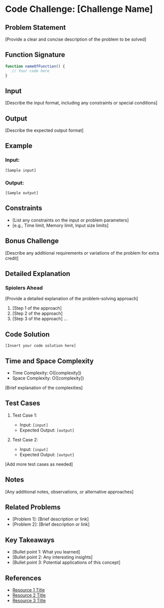 # Code Challenge: [Challenge Name]

## Problem Statement

[Provide a clear and concise description of the problem to be solved]

## Function Signature

```javascript
function nameOfFunction() {
   // Your code here 
}
```

## Input

[Describe the input format, including any constraints or special conditions]

## Output

[Describe the expected output format]

## Example

### Input:

`[Sample input]`

### Output:

`[Sample output]`

## Constraints

- [List any constraints on the input or problem parameters]
- [e.g., Time limit, Memory limit, Input size limits]

## Bonus Challenge

[Describe any additional requirements or variations of the problem for extra credit]

## Detailed Explanation

### **Spiolers Ahead**

[Provide a detailed explanation of the problem-solving approach]

1. [Step 1 of the approach]
2. [Step 2 of the approach]
3. [Step 3 of the approach]
   ...

## Code Solution

```[language]
[Insert your code solution here]
```

## Time and Space Complexity

- Time Complexity: O([complexity])
- Space Complexity: O([complexity])

[Brief explanation of the complexities]

## Test Cases

1. Test Case 1:
   - Input: `[input]`
   - Expected Output: `[output]`

2. Test Case 2:
   - Input: `[input]`
   - Expected Output: `[output]`

[Add more test cases as needed]

## Notes

[Any additional notes, observations, or alternative approaches]

## Related Problems

- [Problem 1]: [Brief description or link]
- [Problem 2]: [Brief description or link]


## Key Takeaways

- [Bullet point 1: What you learned]
- [Bullet point 2: Any interesting insights]
- [Bullet point 3: Potential applications of this concept]

## References

- [Resource 1 Title](URL)
- [Resource 2 Title](URL)
- [Resource 3 Title](URL)